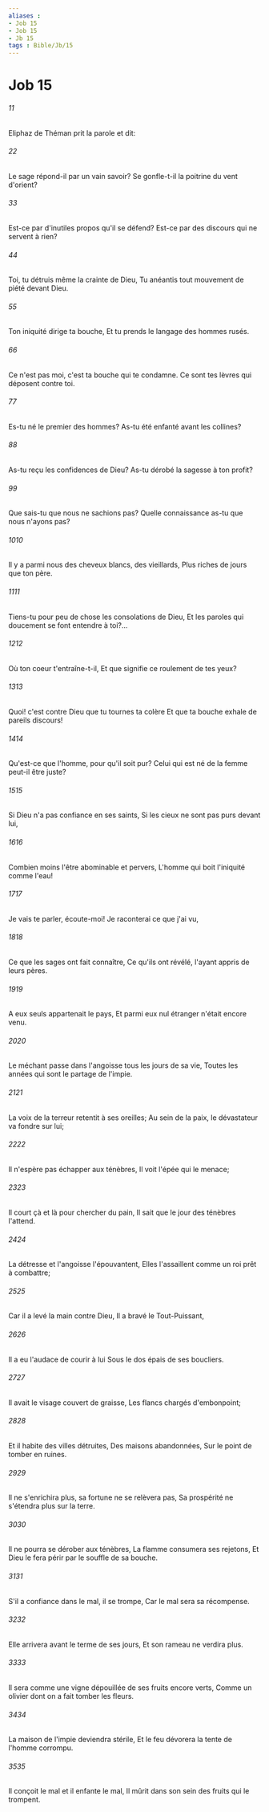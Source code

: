 ```yaml
---
aliases : 
- Job 15
- Job 15
- Jb 15
tags : Bible/Jb/15
---
```


# Job 15

###### 11
Eliphaz de Théman prit la parole et dit:
###### 22
Le sage répond-il par un vain savoir? Se gonfle-t-il la poitrine du vent d'orient?
###### 33
Est-ce par d'inutiles propos qu'il se défend? Est-ce par des discours qui ne servent à rien?
###### 44
Toi, tu détruis même la crainte de Dieu, Tu anéantis tout mouvement de piété devant Dieu.
###### 55
Ton iniquité dirige ta bouche, Et tu prends le langage des hommes rusés.
###### 66
Ce n'est pas moi, c'est ta bouche qui te condamne. Ce sont tes lèvres qui déposent contre toi.
###### 77
Es-tu né le premier des hommes? As-tu été enfanté avant les collines?
###### 88
As-tu reçu les confidences de Dieu? As-tu dérobé la sagesse à ton profit?
###### 99
Que sais-tu que nous ne sachions pas? Quelle connaissance as-tu que nous n'ayons pas?
###### 1010
Il y a parmi nous des cheveux blancs, des vieillards, Plus riches de jours que ton père.
###### 1111
Tiens-tu pour peu de chose les consolations de Dieu, Et les paroles qui doucement se font entendre à toi?...
###### 1212
Où ton coeur t'entraîne-t-il, Et que signifie ce roulement de tes yeux?
###### 1313
Quoi! c'est contre Dieu que tu tournes ta colère Et que ta bouche exhale de pareils discours!
###### 1414
Qu'est-ce que l'homme, pour qu'il soit pur? Celui qui est né de la femme peut-il être juste?
###### 1515
Si Dieu n'a pas confiance en ses saints, Si les cieux ne sont pas purs devant lui,
###### 1616
Combien moins l'être abominable et pervers, L'homme qui boit l'iniquité comme l'eau!
###### 1717
Je vais te parler, écoute-moi! Je raconterai ce que j'ai vu,
###### 1818
Ce que les sages ont fait connaître, Ce qu'ils ont révélé, l'ayant appris de leurs pères.
###### 1919
A eux seuls appartenait le pays, Et parmi eux nul étranger n'était encore venu.
###### 2020
Le méchant passe dans l'angoisse tous les jours de sa vie, Toutes les années qui sont le partage de l'impie.
###### 2121
La voix de la terreur retentit à ses oreilles; Au sein de la paix, le dévastateur va fondre sur lui;
###### 2222
Il n'espère pas échapper aux ténèbres, Il voit l'épée qui le menace;
###### 2323
Il court çà et là pour chercher du pain, Il sait que le jour des ténèbres l'attend.
###### 2424
La détresse et l'angoisse l'épouvantent, Elles l'assaillent comme un roi prêt à combattre;
###### 2525
Car il a levé la main contre Dieu, Il a bravé le Tout-Puissant,
###### 2626
Il a eu l'audace de courir à lui Sous le dos épais de ses boucliers.
###### 2727
Il avait le visage couvert de graisse, Les flancs chargés d'embonpoint;
###### 2828
Et il habite des villes détruites, Des maisons abandonnées, Sur le point de tomber en ruines.
###### 2929
Il ne s'enrichira plus, sa fortune ne se relèvera pas, Sa prospérité ne s'étendra plus sur la terre.
###### 3030
Il ne pourra se dérober aux ténèbres, La flamme consumera ses rejetons, Et Dieu le fera périr par le souffle de sa bouche.
###### 3131
S'il a confiance dans le mal, il se trompe, Car le mal sera sa récompense.
###### 3232
Elle arrivera avant le terme de ses jours, Et son rameau ne verdira plus.
###### 3333
Il sera comme une vigne dépouillée de ses fruits encore verts, Comme un olivier dont on a fait tomber les fleurs.
###### 3434
La maison de l'impie deviendra stérile, Et le feu dévorera la tente de l'homme corrompu.
###### 3535
Il conçoit le mal et il enfante le mal, Il mûrit dans son sein des fruits qui le trompent.
